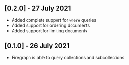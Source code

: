 ## [0.2.0] - 27 July 2021

* Added complete support for `where` queries
* Added support for ordering documents
* Added support for limiting documents

## [0.1.0] - 26 July 2021

* Firegraph is able to query collections and subcollections
